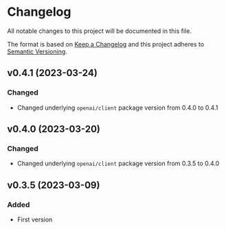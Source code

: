 # Changelog
All notable changes to this project will be documented in this file.

The format is based on [Keep a Changelog](http://keepachangelog.com/)
and this project adheres to [Semantic Versioning](http://semver.org/).

## v0.4.1 (2023-03-24)
### Changed
- Changed underlying `openai/client` package version from 0.4.0 to 0.4.1

## v0.4.0 (2023-03-20)
### Changed
- Changed underlying `openai/client` package version from 0.3.5 to 0.4.0

## v0.3.5 (2023-03-09)
### Added
- First version
